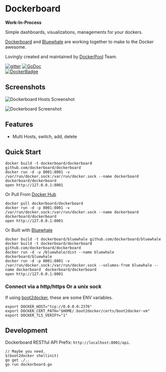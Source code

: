 
# Dockerboard

**Work-In-Process**

Simple dashboards, visualizations, managements for your dockers.

[Dockerboard][] and [Bluewhale][] are working together to make to the Docker awesome.

Lovingly created and maintained by [DockerPool][] Team.

[![gitter][gitter-image]][gitter-url]
[![GoDoc][godoc-image]][godoc-url]   
[![DockerBadge][docker-image]][docker-url]


## Screenshots

![Dockerboard Hosts Screenshot](https://raw.githubusercontent.com/dockerboard/bluewhale/master/screenshots/hosts.gif)

![Dockerboard Screenshot](https://raw.githubusercontent.com/dockerboard/bluewhale/master/screenshots/dockerboard.gif)


## Features

* Multi Hosts, switch, add, delete


## Quick Start

```
docker build -t dockerboard/dockerboard github.com/dockerboard/dockerboard
docker run -d -p 8001:8001 -v /var/run/docker.sock:/var/run/docker.sock --name dockerboard  dockerboard/dockerboard
open http://127.0.0.1:8001
```

Or Pull From [Docker Hub][]

```
docker pull dockerboard/dockerboard
docker run -d -p 8001:8001 -v /var/run/docker.sock:/var/run/docker.sock --name dockerboard  dockerboard/dockerboard
open http://127.0.0.1:8001
```

Or Built with [Bluewhale][]

```
docker build -t dockerboard/bluewhale github.com/dockerboard/bluewhale
docker build -t dockerboard/dockerboard github.com/dockerboard/dockerboard
docker run -d -v /bluewhale/dist --name bluewhale dockerboard/bluewhale
docker run -d -p 8001:8001 -v /var/run/docker.sock:/var/run/docker.sock --volumes-from bluewhale --name dockerboard  dockerboard/dockerboard
open http://127.0.0.1:8001
```

### Connect via a http/https Or a unix sock

  If using [boot2docker][], these are some ENV variables.

```
export DOCKER_HOST="tcp://0.0.0.0:2376"
export DOCKER_CERT_PATH="$HOME/.boot2docker/certs/boot2docker-vm"
export DOCKER_TLS_VERIFY="1"
```


## Development

Dockerboard RESTful API Prefix: `http://localhost:8001/api`.

```
// Maybe you need.
$(boot2docker shellinit)
go get ./..
go run dockerboard.go
```

[Dockerboard]: https://github.com/dockerboard/dockerboard
[Bluewhale]: https://github.com/dockerboard/bluewhale
[DockerPool]: http://dockerpool.com/
[boot2docker]: http://boot2docker.io/
[docker hub]: https://hub.docker.com/

[gitter-image]: https://badges.gitter.im/Join%20Chat.svg
[gitter-url]: https://gitter.im/dockerboard/dockerboard?utm_source=badge&utm_medium=badge&utm_campaign=pr-badge&utm_content=badge
[godoc-image]: https://godoc.org/github.com/dockerboard/dockerboard?status.svg
[godoc-url]: http://godoc.org/github.com/dockerboard/dockerboard
[docker-image]: http://dockeri.co/image/dockerboard/dockerboard
[docker-url]: https://registry.hub.docker.com/u/dockerboard/dockerboard/
